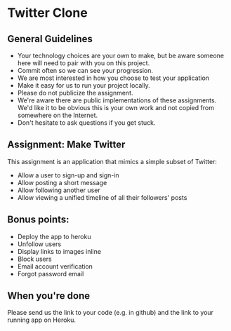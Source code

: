 # Twitter Clone

## General Guidelines
- Your technology choices are your own to make, but be aware someone here will need to pair with you on this project.
- Commit often so we can see your progression.
- We are most interested in how you choose to test your application
- Make it easy for us to run your project locally.
- Please do not publicize the assignment.
- We're aware there are public implementations of these assignments. We'd like it to be obvious this is your own work and not copied from somewhere on the Internet.
- Don't hesitate to ask questions if you get stuck.

## Assignment: Make Twitter

This assignment is an application that mimics a simple subset of Twitter:
- Allow a user to sign-up and sign-in
- Allow posting a short message
- Allow following another user
- Allow viewing a unified timeline of all their followers' posts

## Bonus points:
- Deploy the app to heroku
- Unfollow users
- Display links to images inline
- Block users
- Email account verification
- Forgot password email

## When you're done
Please send us the link to your code (e.g. in github) and the link to your running app on Heroku.


